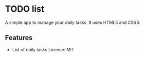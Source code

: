 # TODO list

A simple app to manage your daily tasks.
It uses HTML5 and CSS3.

## Features

- List of daily tasks
  License: MIT
